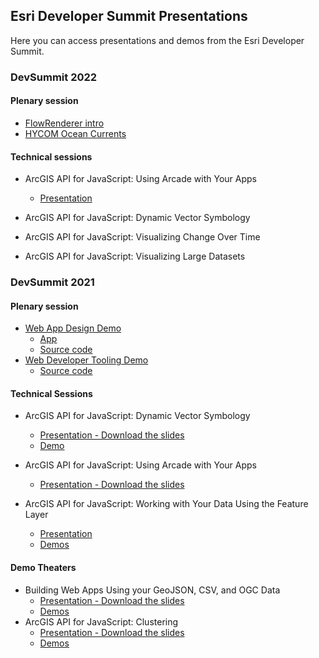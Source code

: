 ## Esri Developer Summit Presentations

Here you can access presentations and demos from the Esri Developer Summit.

### DevSummit 2022

#### Plenary session
- [FlowRenderer intro](https://annelfitz.github.io/DevSummit-presentations/DS-2022/flow-plenary/intro/)
- [HYCOM Ocean Currents](https://annelfitz.github.io/DevSummit-presentations/DS-2022/flow-plenary/ocean-currents/)

#### Technical sessions
- ArcGIS API for JavaScript: Using Arcade with Your Apps
  - [Presentation](https://afitz.esri.com/testing/DevSummit-presentations/DS-2022/Using-Arcade-with-your-apps/)

- ArcGIS API for JavaScript: Dynamic Vector Symbology
- ArcGIS API for JavaScript: Visualizing Change Over Time
- ArcGIS API for JavaScript: Visualizing Large Datasets


### DevSummit 2021

#### Plenary session
- [Web App Design Demo](https://youtu.be/_yKBDw3D_q0)
  - [App](https://annelfitz.github.io/DevSummit-presentations/DS-2021/plenary/age-income-in-LA/)
  - [Source code](https://github.com/annelfitz/DevSummit-presentations/tree/main/DS-2021/plenary/age-income-in-LA)
- [Web Developer Tooling Demo](https://youtu.be/P_fLfP0O7lc)
  - [Source code](https://github.com/annelfitz/DevSummit-presentations/tree/main/DS-2021/plenary/ESM/vite-arcgis-project)

#### Technical Sessions
  
- ArcGIS API for JavaScript: Dynamic Vector Symbology
  - [Presentation - Download the slides](https://raw.githubusercontent.com/annelfitz/DevSummit-presentations/main/DS-2021/Dynamic-vector-symbology/slides.pptx)
  - [Demo](https://annelfitz.github.io/DevSummit-presentations/DS-2021/Dynamic-vector-symbology/demos/intro-cim.html)

- ArcGIS API for JavaScript: Using Arcade with Your Apps
  - [Presentation - Download the slides](https://raw.githubusercontent.com/annelfitz/DevSummit-presentations/main/DS-2021/Using-arcade-with-your-apps/slides.pptx)

- ArcGIS API for JavaScript: Working with Your Data Using the Feature Layer
  - [Presentation](https://annelfitz.github.io/DevSummit-presentations/DS-2021/Working-with-your-data-using-the-feature-layer/)
  - [Demos](https://annelfitz.github.io/DevSummit-presentations/DS-2021/Working-with-your-data-using-the-feature-layer/Demos/)

#### Demo Theaters 

- Building Web Apps Using your GeoJSON, CSV, and OGC Data
  - [Presentation - Download the slides](https://raw.githubusercontent.com/annelfitz/DevSummit-presentations/main/DS-2021/Building-web-apps-using-GeoJSON-CSV-OGC-data/slides.pptx)
  - [Demos](https://annelfitz.github.io/DevSummit-presentations/DS-2021/Building-web-apps-using-GeoJSON-CSV-OGC-data/demos/)
- ArcGIS API for JavaScript: Clustering
  - [Presentation - Download the slides](https://raw.githubusercontent.com/annelfitz/DevSummit-presentations/main/DS-2021/Clustering/slides.pptx)
  - [Demos](https://github.com/annelfitz/DevSummit-presentations/DS-2021/Clustering/demos/)

